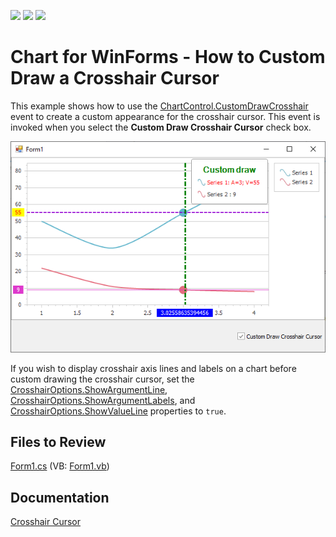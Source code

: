 <!-- default badges list -->

![](https://img.shields.io/endpoint?url=https://codecentral.devexpress.com/api/v1/VersionRange/128574151/22.2.1%2B)
[![](https://img.shields.io/badge/Open_in_DevExpress_Support_Center-FF7200?style=flat-square&logo=DevExpress&logoColor=white)](https://supportcenter.devexpress.com/ticket/details/E4307)
[![](https://img.shields.io/badge/📖_How_to_use_DevExpress_Examples-e9f6fc?style=flat-square)](https://docs.devexpress.com/GeneralInformation/403183)
<!-- default badges end -->

# Chart for WinForms - How to Custom Draw a Crosshair Cursor

This example shows how to use the [ChartControl.CustomDrawCrosshair](https://docs.devexpress.com/WindowsForms/DevExpress.XtraCharts.ChartControl.CustomDrawCrosshair) event to create a custom appearance for the crosshair cursor. This event is invoked when you select the **Custom Draw Crosshair Cursor** check box.

![Chart](images/chart.png)

If you wish to display crosshair axis lines and labels on a chart before custom drawing the crosshair cursor, set the [CrosshairOptions.ShowArgumentLine](https://docs.devexpress.com/CoreLibraries/DevExpress.XtraCharts.CrosshairOptions.ShowArgumentLine), [CrosshairOptions.ShowArgumentLabels](https://docs.devexpress.com/CoreLibraries/DevExpress.XtraCharts.CrosshairOptions.ShowValueLabels), and [CrosshairOptions.ShowValueLine](https://docs.devexpress.com/CoreLibraries/DevExpress.XtraCharts.CrosshairOptions.ShowValueLine) properties to  `true`. 

## Files to Review

[Form1.cs](./CS/CustomDrawCrosshairCursor/Form1.cs) (VB: [Form1.vb](./VB/CustomDrawCrosshairCursor/Form1.vb))

## Documentation 

[Crosshair Cursor](https://docs.devexpress.com/WindowsForms/14710/controls-and-libraries/chart-control/end-user-features/tooltip-and-crosshair-cursor/crosshair-cursor?p=netframework)
